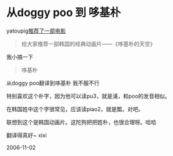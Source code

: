 # 从doggy poo 到 哆基朴

yatoupig[推荐了一部电影](http://pengyou.rijiben.org/node/576)

> 给大家推荐一部韩国的经典动画片——《哆基朴的天空》

我小搞一下

> 哆基朴

从doggy poo翻译到哆基朴 我不服不行 

特别喜欢这个朴字，因为他可以读pu3，就是浦，和poo的发音相似。

在韩国姓中这个字很常见，应该读piao2，就是瓢，对吧。

联想到这个是韩国动画片。这陀狗把把姓朴，也很合理呀。哈哈

翻译得真好~ xixi

2006-11-02